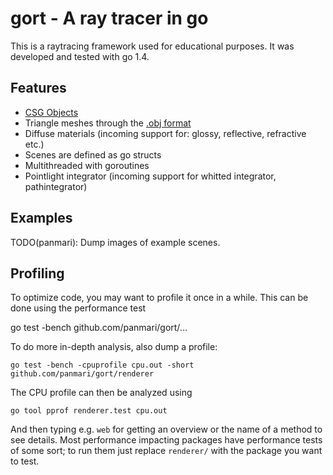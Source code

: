 # gort - A ray tracer in go

This is a raytracing framework used for educational purposes. It was developed and tested with go 1.4.

## Features

* [CSG Objects](http://en.wikipedia.org/wiki/Constructive_solid_geometry)
* Triangle meshes through the [.obj format](http://en.wikipedia.org/wiki/Wavefront_OBJ)
* Diffuse materials (incoming support for: glossy, reflective, refractive etc.)
* Scenes are defined as go structs
* Multithreaded with goroutines
* Pointlight integrator (incoming support for whitted integrator, pathintegrator)

## Examples

TODO(panmari): Dump images of example scenes.

## Profiling

To optimize code, you may want to profile it once in a while. This can be done using the performance test

   go test -bench github.com/panmari/gort/...
 
To do more in-depth analysis, also dump a profile:

    go test -bench -cpuprofile cpu.out -short github.com/panmari/gort/renderer
    
The CPU profile can then be analyzed using

    go tool pprof renderer.test cpu.out
    
And then typing e.g. `web` for getting an overview or the name of a method to see details. Most performance impacting
packages have performance tests of some sort; to run them just replace `renderer/` with the package you want to test. 
